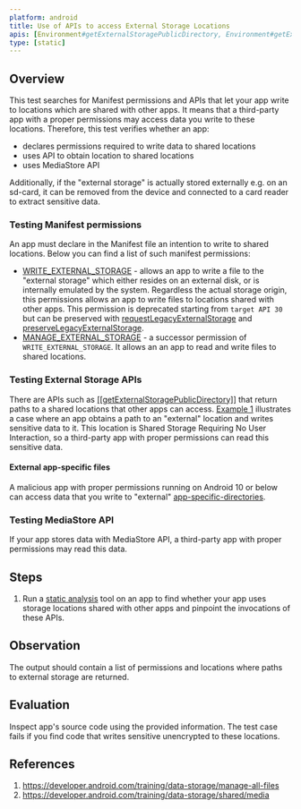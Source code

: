 ```yaml
---
platform: android
title: Use of APIs to access External Storage Locations
apis: [Environment#getExternalStoragePublicDirectory, Environment#getExternalStorageDirectory, Environment#getExternalFilesDir, Environment#getExternalCacheDir, MediaStore]
type: [static]
---
```


## Overview

This test searches for Manifest permissions and APIs that let your app write to locations which are shared with other apps. It means that a third-party app with a proper permissions may access data you write to these locations. Therefore, this test verifies whether an app:
* declares permissions required to write data to shared locations
* uses API to obtain location to shared locations 
* uses MediaStore API

Additionally, if the "external storage" is actually stored externally e.g. on an sd-card, it can be removed from the device and connected to a card reader to extract sensitive data.

### Testing Manifest permissions

An app must declare in the Manifest file an intention to write to shared locations. Below you can find a list of such manifest permissions:
* [WRITE_EXTERNAL_STORAGE](https://developer.android.com/reference/android/Manifest.permission#WRITE_EXTERNAL_STORAGE) - allows an app to write a file to the "external storage" which either resides on an external disk, or is internally emulated by the system. Regardless the actual storage origin, this permissions allows an app to write files to locations shared with other apps. This permission is deprecated starting from `target API 30` but can be preserved with [requestLegacyExternalStorage](https://developer.android.com/reference/android/R.attr#requestLegacyExternalStorage) and [preserveLegacyExternalStorage](https://developer.android.com/reference/android/R.attr#preserveLegacyExternalStorage).  
* [MANAGE_EXTERNAL_STORAGE](https://developer.android.com/reference/android/Manifest.permission#MANAGE_EXTERNAL_STORAGE) - a successor permission of `WRITE_EXTERNAL_STORAGE`. It allows an an app to read and write files to shared locations.

### Testing External Storage APIs

There are APIs such as [[[getExternalStoragePublicDirectory]]](https://developer.android.com/reference/kotlin/android/os/Environment#getExternalStoragePublicDirectory(kotlin.String))
that return paths to a shared locations that other apps can access. [Example 1](./example-1/example.md) illustrates a case where an app obtains a path to an "external" location and writes sensitive data to it. This location is Shared Storage Requiring No User Interaction, so a third-party app with proper permissions can read this sensitive data.

#### External app-specific files

A malicious app with proper permissions running on Android 10 or below can access data that you write to "external" [app-specific-directories](https://developer.android.com/training/data-storage/app-specific).

### Testing MediaStore API

If your app stores data with MediaStore API, a third-party app with proper permissions may read this data.

## Steps

1. Run a [static analysis](../../../../../techniques/android/MASTG-TECH-0014.md) tool on an app to find whether your app uses storage locations shared with other apps and pinpoint the invocations of these APIs. 


## Observation

The output should contain a list of permissions and locations where paths to external storage are returned.

## Evaluation

Inspect app's source code using the provided information. The test case fails if you find code that writes sensitive unencrypted to these locations.

## References

1. https://developer.android.com/training/data-storage/manage-all-files
2. https://developer.android.com/training/data-storage/shared/media
